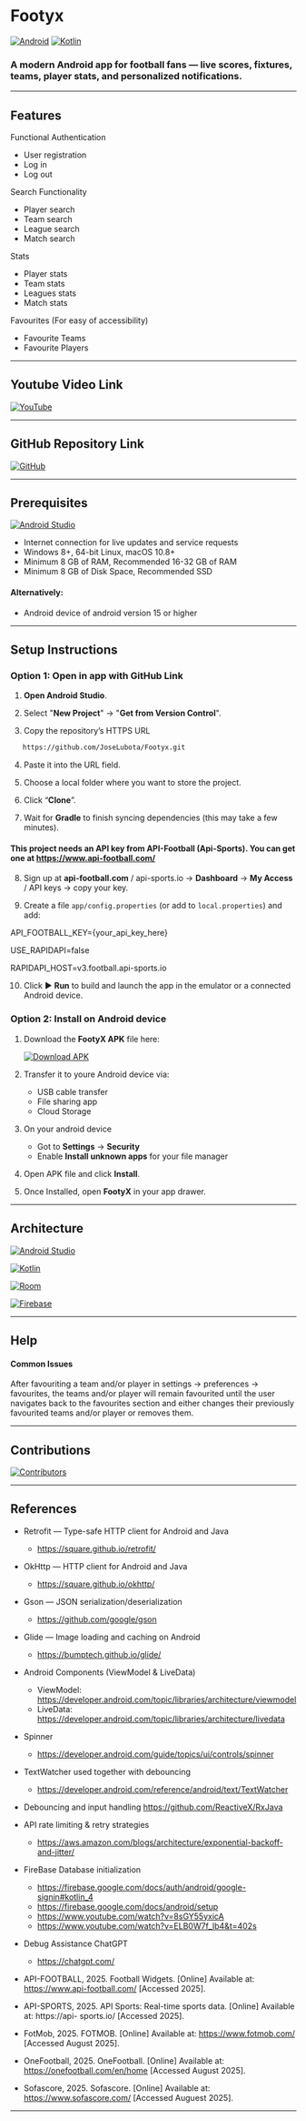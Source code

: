 # Footyx

[![Android](https://img.shields.io/badge/Platform-Android-green?logo=android)](https://developer.android.com)
[![Kotlin](https://img.shields.io/badge/Language-Kotlin-7f52ff?logo=kotlin&logoColor=white)](https://kotlinlang.org)

### A modern Android app for football fans — live scores, fixtures, teams, player stats, and personalized notifications.

---

## Features

Functional Authentication
* User registration
* Log in
* Log out

Search Functionality
* Player search
* Team search
* League search
* Match search

Stats
* Player stats
* Team stats
* Leagues stats
* Match stats

Favourites (For easy of accessibility)
* Favourite Teams 
* Favourite Players

---

## Youtube Video Link

[![YouTube](https://img.shields.io/badge/YouTube-FF0000?style=for-the-badge&logo=youtube&logoColor=white)](https://youtu.be/tCIi9OMZbTI?si=Z-TLOk4fMyji5b2s)

---

## GitHub Repository Link

[![GitHub](https://img.shields.io/badge/GitHub-181717?style=for-the-badge&logo=github&logoColor=white)](https://github.com/JoseLubota/Footyx.git)

---

## Prerequisites

[![Android Studio](https://img.shields.io/badge/Android%20Studio-3DDC84?style=for-the-badge&logo=androidstudio&logoColor=white)](https://developer.android.com/studio)
* Internet connection for live updates and service requests
* Windows 8+, 64-bit Linux, macOS 10.8+
* Minimum 8 GB of RAM, Recommended 16-32 GB of RAM
* Minimum 8 GB of Disk Space, Recommended SSD
#### Alternatively:
* Android device of android version 15 or higher

---

## Setup Instructions

### Option 1: Open in app with GitHub Link

1. **Open Android Studio**.

2. Select "**New Project**" → "**Get from Version Control**".

3. Copy the repository’s HTTPS URL

```bash
   https://github.com/JoseLubota/Footyx.git
```

4. Paste it into the URL field.

5. Choose a local folder where you want to store the project.

6. Click “**Clone**”.

7. Wait for **Gradle** to finish syncing dependencies (this may take a few minutes).

#### This project needs an API key from **API-Football** (Api-Sports). You can get one at https://www.api-football.com/

8. Sign up at **api-football.com** / api-sports.io → **Dashboard** → **My Access** / API keys → copy your key.

9. Create a file `app/config.properties` (or add to `local.properties`) and add:

API_FOOTBALL_KEY={your_api_key_here}

USE_RAPIDAPI=false

RAPIDAPI_HOST=v3.football.api-sports.io

10. Click ▶ **Run** to build and launch the app in the emulator or a connected Android device.

### Option 2: Install on Android device

1. Download the **FootyX APK** file here:

      [![Download APK](https://img.shields.io/badge/Download-APK-green?style=for-the-badge&logo=android&logoColor=white)](https://github.com/JoseLubota/Footyx/releases/tag/V.0.1.0)

2. Transfer it to youre Android device via:
   * USB cable transfer
   * File sharing app
   * Cloud Storage
3. On your android device
   * Got to **Settings** → **Security**
   * Enable **Install unknown apps** for your file manager
4. Open APK file and click **Install**.
5. Once Installed, open **FootyX** in your app drawer.

---

## Architecture

[![Android Studio](https://img.shields.io/badge/Android%20Studio-3DDC84?style=for-the-badge&logo=androidstudio&logoColor=white)](https://developer.android.com/studio)

[![Kotlin](https://img.shields.io/badge/Kotlin-7F52FF?style=for-the-badge&logo=kotlin&logoColor=white)](https://kotlinlang.org)

[![Room](https://img.shields.io/badge/Room-0078D4?style=for-the-badge&logo=sqlite&logoColor=white)](https://developer.android.com/training/data-storage/room)

[![Firebase](https://img.shields.io/badge/Firebase-DD2C00?style=for-the-badge&logo=firebase&logoColor=White)](https://firebase.google.com)

---

## Help
#### Common Issues

After favouriting a team and/or player in settings → preferences → favourites, the teams and/or player will remain favourited until the user navigates back to the favourites section and either changes their previously favourited teams and/or player or removes them.

---

## Contributions

[![Contributors](https://contrib.rocks/image?repo=JoseLubota/Footyx)](https://github.com/JoseLubota/Footyx/graphs/contributors)

---

## References

* Retrofit — Type-safe HTTP client for Android and Java
  - https://square.github.io/retrofit/

* OkHttp — HTTP client for Android and Java
  - https://square.github.io/okhttp/

* Gson — JSON serialization/deserialization
  - https://github.com/google/gson

* Glide — Image loading and caching on Android
  - https://bumptech.github.io/glide/

* Android Components (ViewModel & LiveData)
  - ViewModel: https://developer.android.com/topic/libraries/architecture/viewmodel
  - LiveData: https://developer.android.com/topic/libraries/architecture/livedata

* Spinner
  - https://developer.android.com/guide/topics/ui/controls/spinner

* TextWatcher used together with debouncing
  - https://developer.android.com/reference/android/text/TextWatcher

* Debouncing and input handling 
   https://github.com/ReactiveX/RxJava

* API rate limiting & retry strategies
  - https://aws.amazon.com/blogs/architecture/exponential-backoff-and-jitter/

* FireBase Database initialization
  - https://firebase.google.com/docs/auth/android/google-signin#kotlin_4
  - https://firebase.google.com/docs/android/setup
  - https://www.youtube.com/watch?v=8sGY55yxicA
  - https://www.youtube.com/watch?v=ELB0W7f_Ib4&t=402s

* Debug Assistance ChatGPT
  - https://chatgpt.com/

* API-FOOTBALL, 2025. Football Widgets. [Online] Available at: https://www.api-football.com/
[Accessed 2025].

* API-SPORTS, 2025. API Sports: Real-time sports data. [Online] Available at: https://api-
sports.io/ [Accessed 2025].

* FotMob, 2025. FOTMOB. [Online] Available at: https://www.fotmob.com/ [Accessed
August 2025].

* OneFootball, 2025. OneFootball. [Online] Available at:
https://onefootball.com/en/home [Accessed August 2025].

* Sofascore, 2025. Sofascore. [Online] Available at: https://www.sofascore.com/
[Accessed Auguest 2025].

---

